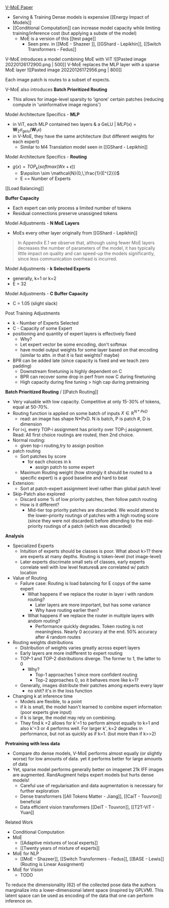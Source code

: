 [V-MoE Paper](https://arxiv.org/pdf/2106.05974.pdf)
* Serving & Training Dense models is expensive [[Energy Impact of Models]]
* [[Conditional Computation]] can increase model capacity while limiting training/inference cost (but applying a subste of the model)
	* MoE is a version of this [[test page]]
		* Seen prev. in [[MoE - Shazeer ]], [[GShard - Lepikhin]], [[Switch Transformers - Fedus]]


V-MoE introduces a model combining MoE with ViT
![[Pasted image 20220126172900.png | 500]]
V-MoE replaces the MLP layer with a sparse MoE layer
![[Pasted image 20220126172956.png | 800]]

Each image patch is routes to a subset of expects. 

V-MoE also introduces **Batch Prioritized Routing**
* This allows for image-level sparsity to 'ignore' certain patches (reducing compute in 'uninformative image regions')


Model Architecture Specifics - **MLP**
* in ViT, each MLP contained two layers & a GeLU |  $MLP(x) = \textbf{W}_2 \sigma_{gelu}(\textbf{W}_1x)$
* in V-MoE, they have the same architecture (but different weights for each expert)
	* Similar to M4 Translation model seen in [[GShard - Lepikhin]]
	
Model Architecture Specifics - **Routing**
* $g(x) = TOP_k(softmax(Wx + \epsilon))$
	* $\epsilon \sim \mathcal{N}(0,\,\frac{1}{E^{2}})$
	* E == Number of Experts 

[[Load Balancing]]

**Buffer Capacity**
* Each expert can only process a limited number of tokens
* Residual connections preserve unassigned tokens


Model Adjustments - **N MoE Layers**
* MoEs every other layer originally from [[GShard - Lepikhin]]
 > In Appendix E.1 we observe that, although using fewer MoE layers decreases the number of parameters of the model, it has typically little impact on quality and can speed-up the models significantly, since less communication overhead is incurred.

Model Adjustments - **k Selected Experts**
* generally, k=1 or k=2
* E = 32

Model Adjustments - **C Buffer Capacity** 
* C = 1.05 (slight slack)


Post Training Adjustments 
* k - Number of Experts Selected
* C - Capacity of some Expert
* positioning and quantity of expert layers is effectively fixed
	* Why? 
	* Let expert vector be some encoding, don't softmax
	* have model output weights for some layer based on that encoding (similar to attn. in that it is fast weights? maybe)
* BPR can be added late (since capacity is fixed and we teach zero padding)
	* Downstream finetuning is highly dependent on C 
	* BPR can recover some drop in perf from now C during finetuning
	* High capacity during fine tuning > high cap during pretraining

**Batch Prioritized Routing** / [[Patch Routing]]
* Very valuable with low capacity. Competitive at only 15-30% of tokens, equal at 50-70%.
* Routing function is applied on some batch of inputs $X \in \mathbb{R}^{N*PxD}$
	* read: an image has shape N\*PxD. N is batch, P is patch #, D is dimension
* For i<j, every TOP-i assignment has priority over TOP-j assignment. Read: All first choice routings are routed, then 2nd choice.
* Normal routing:
	* given top-i routing,try to assign position
*  patch routing
	* Sort patches by score
		* for each choices in k
			* assign patch to some expert 
	* Maximum Routing weight (how strongly it should be routed to a specific expert) is a good baseline and hard to beat 
* Extension:
	* Sort at patch-expert assignment level rather than global patch level
* Skip-Patch also explored
	* Discard some % of low priority patches, then follow patch routing
	* How is it different? 
		* Mid-tier top priority patches are discarded. We would attend to the lower-priority routings of patches with a high routing score (since they were not discarded) before attending to the mid-priority routings of a patch (which was discarded)

**Analysis**
* Specialized Experts
	* Intuition of experts should be classes is poor. What about k>1? there are experts at many depths. Routing is token-level (not image-level)
	* Later experts discrimate small sets of classes, early experts correlate well with low level features& are correlated w/ patch location
* Value of Routing
	* Failure case: Routing is load balancing for E copys of the same expert
		* What happens if we replace the router in layer i with random routing?
			* Later layers are more important, but has some variance
			* Why have routing earlier then? 
		* What happens if we replace the router in multiple layers with andom routing?
			* Performance quickly degrades. Token routing is not meaningless. Nearly 0 accuracy at the end. 50% accuracy after 4 random routes
* Routing weights distributions
	* Distribution of weights varies greatly across expert layers
	* Early layers are more indifferent to expert routing
	* TOP-1 and TOP-2 distributions diverge. The former to 1, the latter to 0
		* Why? 
			* Top-1 approaches 1 since more confident routing
			* Top-2 approaches 0, so it behaves more like k=1?
	* Generally, images distribute their patches among experts every layer
		* no shit? it's in the loss function
* Changing k at inference time
	* Models are flexible, to a point
	* if k is small, the model hasn't learned to combine expert information (poor experts give input)
	* if k is large, the model may rely on combining.
	* They find k =2 allows for k'=1 to perform almost equally to k=1 and also k'=3 or 4 performs well. For larger k', k=2 degrades in performance, but not as quickly as if k=1. (but more than if k>>2)

**Pretraining with less data**
* Compare dto dense models, V-MoE performs almost equally (or slightly worse) for low amounts of data. yet it performs better for large amounts of data
* Yet, sparse model performs generally better on imagenet 21k IFF images are augmented. RandAugment helps expert models but hurts dense models!
	* Careful use of regularisation and data augmentation is necessary for further exploration
	* Dense transformers [[All Tokens Matter - Jiang]], [[CaiT - Touvron]] beneficial
	* Data efficient vision transformers [[DeiT - Touvron]], [[T2T-ViT - Yuan]]



Related Work
* Conditional Computation
* MoE 
	* [[Adaptive mixtures of local experts]] 
	* [[Twenty years of mixture of experts]]
* MoE for NLP
	* [[MoE - Shazeer]], [[Switch Transformers - Fedus]], [[BASE - Lewis]] (Routing is Linear Assignment)
* MoE for Vision
	* TODO 

To reduce the dimensionality (62) of the collected pose data the authors marginalize into a lower-dimensional latent space (inspired by GPLVM). This latent space can be used as encoding of the data that one can perform inference on. 